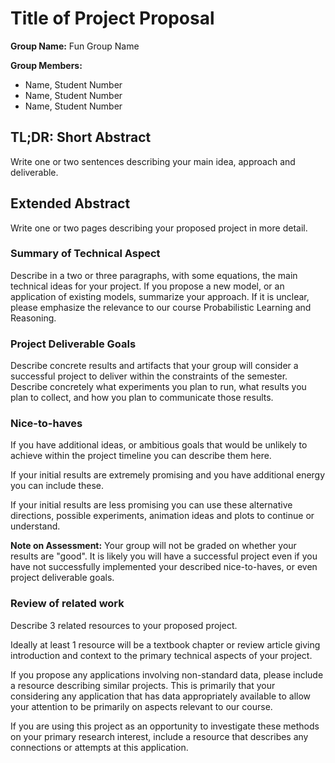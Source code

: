 # Title of Project Proposal

**Group Name:** Fun Group Name

**Group Members:**

- Name, Student Number
- Name, Student Number
- Name, Student Number

## TL;DR: Short Abstract

Write one or two sentences describing your main idea, approach and deliverable.

## Extended Abstract

Write one or two pages describing your proposed project in more detail.

### Summary of Technical Aspect

Describe in a two or three paragraphs, with some equations, the main technical ideas for your project.
If you propose a new model, or an application of existing models, summarize your approach.
If it is unclear, please emphasize the relevance to our course Probabilistic Learning and Reasoning.

### Project Deliverable Goals

Describe concrete results and artifacts that your group will consider a successful project to deliver within the constraints of the semester.
Describe concretely what experiments you plan to run, what results you plan to collect, and how you plan to communicate those results.

### Nice-to-haves

If you have additional ideas, or ambitious goals that would be unlikely to achieve within the project timeline you can describe them here.

If your initial results are extremely promising and you have additional energy you can include these.

If your initial results are less promising you can use these alternative directions, possible experiments, animation ideas and plots to continue or understand.

**Note on Assessment:** Your group will not be graded on whether your results are "good". It is likely you will have a successful project even if you have not successfully implemented your described nice-to-haves, or even project deliverable goals.

### Review of related work

Describe 3 related resources to your proposed project.

Ideally at least 1 resource will be a textbook chapter or review article giving introduction and context to the primary technical aspects of your project.

If you propose any applications involving non-standard data, please include a resource describing similar projects. 
This is primarily that your considering any application that has data appropriately available to allow your attention to be primarily on aspects relevant to our course.

If you are using this project as an opportunity to investigate these methods on your primary research interest, include a resource that describes any connections or attempts at this application.